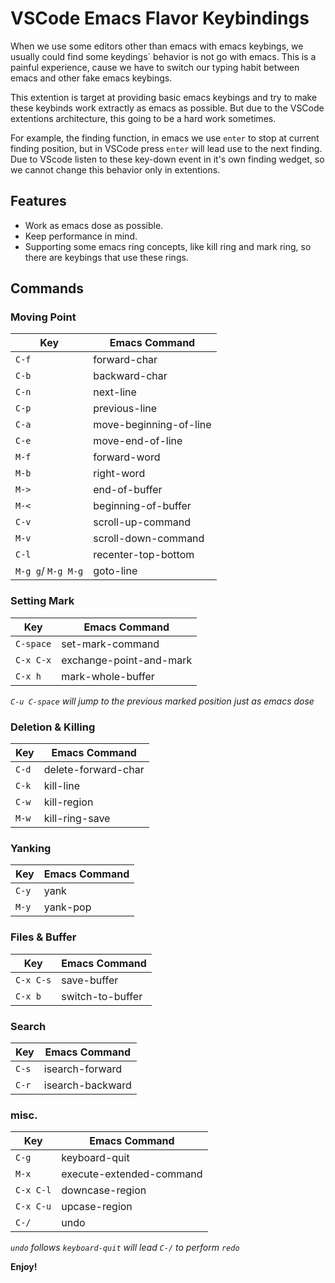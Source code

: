 # VSCode Emacs Flavor Keybindings

When we use some editors other than emacs with emacs keybings, we usually could find some keydings` behavior is not go with emacs. This is a painful experience, cause we have to switch our typing habit between emacs and other fake emacs keybings.

This extention is target at providing basic emacs keybings and try to make these keybinds work extractly as emacs as possible. But due to the VSCode extentions architecture, this going to be a hard work sometimes.

For example, the finding function, in emacs we use `enter` to stop at current finding position, but in VSCode press `enter` will lead use to the next finding. Due to VScode listen to these key-down event in it's own finding wedget, so we cannot change this behavior only in extentions.

## Features

* Work as emacs dose as possible.
* Keep performance in mind.
* Supporting some emacs ring concepts, like kill ring and mark ring, so there are keybings that use these rings.

## Commands

### Moving Point
| Key | Emacs Command |
|--------|------|
| `C-f` | forward-char |
| `C-b` | backward-char |
| `C-n` | next-line |
| `C-p` | previous-line |
| `C-a` | move-beginning-of-line |
| `C-e` | move-end-of-line |
| `M-f` | forward-word |
| `M-b` | right-word |
| `M->` | end-of-buffer |
| `M-<` | beginning-of-buffer |
| `C-v` | scroll-up-command |
| `M-v` | scroll-down-command |
| `C-l` | recenter-top-bottom |
| `M-g g`/ `M-g M-g` | goto-line |

### Setting Mark
| Key | Emacs Command |
|--------|------|
| `C-space` | set-mark-command |
| `C-x C-x` | exchange-point-and-mark |
| `C-x h` | mark-whole-buffer |

*`C-u C-space` will jump to the previous marked position just as emacs dose*

### Deletion & Killing
| Key | Emacs Command |
|--------|------|
| `C-d` | delete-forward-char |
| `C-k` | kill-line |
| `C-w` | kill-region |
| `M-w` | kill-ring-save |

### Yanking
| Key | Emacs Command |
|--------|------|
| `C-y` | yank |
| `M-y` | yank-pop |

### Files & Buffer
| Key | Emacs Command |
|--------|------|
| `C-x C-s` | save-buffer |
| `C-x b` | switch-to-buffer |

### Search
| Key | Emacs Command |
|--------|------|
| `C-s` | isearch-forward |
| `C-r` | isearch-backward |

### misc.
| Key | Emacs Command |
|--------|------|
| `C-g` | keyboard-quit |
| `M-x` | execute-extended-command |
| `C-x C-l` | downcase-region |
| `C-x C-u` | upcase-region |
| `C-/` | undo |

*`undo` follows `keyboard-quit` will lead `C-/` to perform `redo`*

**Enjoy!**
